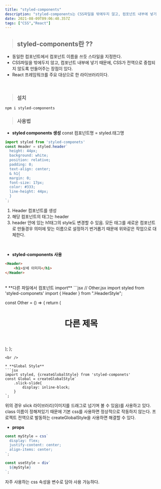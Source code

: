```yaml
---
title: "styled-components"
description: "styled-components는 CSS파일을 밖에두지 않고, 컴포넌트 내부에 넣기 때문에, CSS가 전역으로 중첩되지 않도록 만들어주는 장점이 있다. React 프레임워크를 주요 대상으로 한 라이브러리이다."
date: 2021-08-09T09:06:40.357Z
tags: ["CSS","React"]
---
```

>## styled-components란 ??

* 동일한 컴포넌트에서 컴포넌트 이름을 쓰듯 스타일을 지정한다.
* CSS파일을 밖에두지 않고, 컴포넌트 내부에 넣기 때문에, CSS가 전역으로 중첩되지 않도록 만들어주는 장점이 있다.
* React 프레임워크를 주요 대상으로 한 라이브러리이다.
<br />

>### 설치

```
npm i styled-components
```

>### 사용법

* **styled components 생성**
const 컴포넌트명 = styled.태그명
```jsx
import styled from 'styled-componets'
const Header = styled.header`
  height: 44px;
  background: white;
  position: relative;
  padding: 0;
  text-align: center;
  & h1{
  margin: 0;
  font-size: 17px;
  color: #333;
  line-height: 44px;
  }
`;
```
  1. Header 컴포넌트를 생성
  2. 해당 컴포넌트의 태그는 header
  3. header 안에 있는 h1태그의 style도 변경할 수 있음. 
  모든 태그를 새로운 컴포넌트로 만들경우 의미에 맞는 이름으로 설정하기 번거롭기 때문에 위와같은 작업으로 대체한다.
 <br />
 
 * **styled-components 사용**
```html
<Header>
	<h1>상세 이미지</h1>
</Header>
```
 <br />
* **다른 파일에서 컴포넌트 import**
```jsx
// Other.jsx
import styled from 'styled-componets'
import { Header } from ".HeaderStyle";

const Other = () => {
  return (
    <Header>
      <h1>다른 제목</h1>
    </Header>);
};
```
<br />

* **Global Style**
```jsx
import styled, {createGlobalStyle} from 'styled-componets'
const Global = createGlobalStyle`
    .slick-slide{
        display: inline-block;
    }
`;
```
위의 경우 slick 라이브러리(이미지를 드래그로 넘기며 볼 수 있음)를 사용하고 있다.
class 이름이 정해져있기 때문에 기본 css를 사용하면 정상적으로 작동하지 않는다.
프로젝트 전역으로 발동하는 createGlobalStyle을 사용하면 해결할 수 있다.
<br />
* **props**
```jsx
const myStyle = css`
  display: flex;
  justify-content: center;
  align-items: center;
`;

const useStyle = div`
  ${myStyle}
`;
```
자주 사용하는 css 속성을 변수로 담아 사용 가능하다.